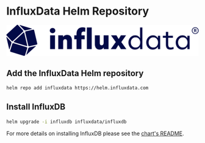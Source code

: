 # InfluxData Helm Repository

![InfluxData](/assets/img/influxdata-logo.png)

## Add the InfluxData Helm repository

```bash
helm repo add influxdata https://helm.influxdata.com
```

## Install InfluxDB

```bash
helm upgrade -i influxdb influxdata/influxdb
```

For more details on installing InfluxDB please see the [chart's README](https://github.com/influxdata/helm-charts/tree/master/charts/influxdb).
